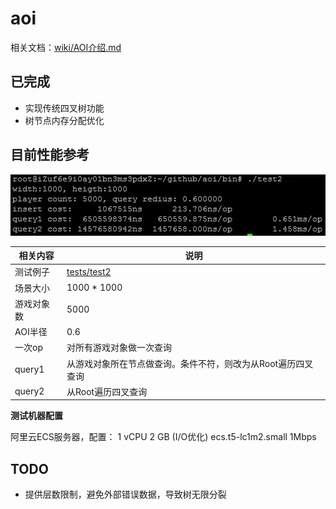# aoi

相关文档：[wiki/AOI介绍.md](wiki/AOI介绍.md)

## 已完成

- 实现传统四叉树功能
- 树节点内存分配优化

## 目前性能参考

![图1](assets/1.jpg)

相关内容   | 说明
--------- | -----------------------------------
测试例子   | [tests/test2](tests/test2/main.cpp)
场景大小   | 1000 * 1000
游戏对象数 | 5000
AOI半径    | 0.6
一次op     | 对所有游戏对象做一次查询
query1    | 从游戏对象所在节点做查询。条件不符，则改为从Root遍历四叉查询
query2    | 从Root遍历四叉查询

**测试机器配置**

阿里云ECS服务器，配置： 1 vCPU 2 GB (I/O优化) ecs.t5-lc1m2.small 1Mbps


## TODO

- 提供层数限制，避免外部错误数据，导致树无限分裂

